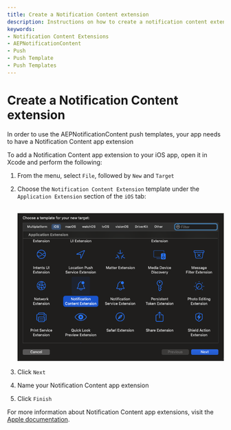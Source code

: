 ```yaml
---
title: Create a Notification Content extension
description: Instructions on how to create a notification content extension
keywords:
- Notification Content Extensions
- AEPNotificationContent
- Push
- Push Template
- Push Templates
---
```


# Create a Notification Content extension

In order to use the AEPNotificationContent push templates, your app needs to have a Notification Content app extension

To add a Notification Content app extension to your iOS app, open it in Xcode and perform the following:

1. From the menu, select `File`, followed by `New` and `Target`

1. Choose the `Notification Content Extension` template under the `Application Extension` section of the `iOS` tab:<br /><br />

    ![create a notification content extension](./assets/createNotificationContentExtension.png)

1. Click `Next`

1. Name your Notification Content app extension

1. Click `Finish`

For more information about Notification Content app extensions, visit the [Apple documentation](https://developer.apple.com/documentation/usernotificationsui/customizing-the-appearance-of-notifications).
